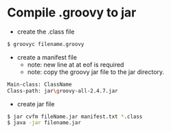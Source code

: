 # Compile .groovy to jar
- create the .class file
```bash
$ groovyc filename.groovy
```
- create a manifest file
  - note: new line at at eof is required
  - note: copy the groovy jar file to the jar directory.
```bash
Main-class: ClassName
Class-path: jar\groovy-all-2.4.7.jar
```

- create jar file
```bash
$ jar cvfm fileName.jar manifest.txt *.class
$ java -jar filename.jar
```
